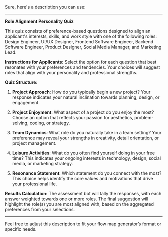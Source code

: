 Sure, here's a description you can use:

---

**Role Alignment Personality Quiz**

This quiz consists of preference-based questions designed to align an applicant's interests, skills, and work style with one of the following roles: Design Engineer, UI/UX Designer, Frontend Software Engineer, Backend Software Engineer, Product Designer, Social Media Manager, and Marketing Lead.

**Instructions for Applicants:**
Select the option for each question that best resonates with your preferences and tendencies. Your choices will suggest roles that align with your personality and professional strengths.

**Quiz Structure:**
1. **Project Approach**: How do you typically begin a new project? Your response indicates your natural inclination towards planning, design, or engagement.
   
2. **Project Enjoyment**: What aspect of a project do you enjoy the most? Choose an option that reflects your passion for aesthetics, problem-solving, coding, or strategy.
   
3. **Team Dynamics**: What role do you naturally take in a team setting? Your preference may reveal your strengths in creativity, detail orientation, or project management.
   
4. **Leisure Activities**: What do you often find yourself doing in your free time? This indicates your ongoing interests in technology, design, social media, or marketing strategy.
   
5. **Resonance Statement**: Which statement do you connect with the most? This choice helps identify the core values and motivations that drive your professional life.

**Results Calculation:**
The assessment bot will tally the responses, with each answer weighted towards one or more roles. The final suggestion will highlight the role(s) you are most aligned with, based on the aggregated preferences from your selections.

---

Feel free to adjust this description to fit your flow map generator’s format or specific needs.
